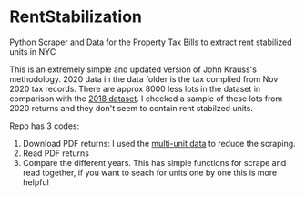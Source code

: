 # RentStabilization
Python Scraper and Data for the Property Tax Bills to extract rent stabilized units in NYC

This is an extremely simple and updated version of John Krauss's methodology. 
2020 data in the data folder is the tax complied from Nov 2020 tax records. There are approx 8000 less lots in the dataset in comparison with the [2018 dataset](https://qri.cloud/chriswhong/nyc-rent-stabilized-units-2018). I checked a sample of these lots from 2020 returns and they don't seem to contain rent stabilzed units. 

Repo has 3 codes:
1. Download PDF returns: I used the [multi-unit data](https://data.cityofnewyork.us/Housing-Development/Multiple-Dwelling-Registrations/tesw-yqqr) to reduce the scraping.
2. Read PDF returns
3. Compare the different years. This has simple functions for scrape and read together, if you want to seach for units one by one this is more helpful

